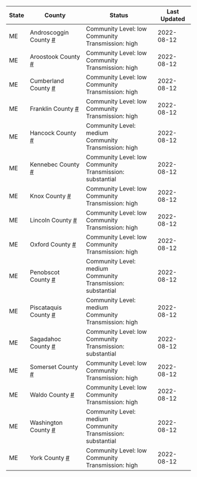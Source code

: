 State | County | Status | Last Updated
--- | --- | --- | --- 
ME | Androscoggin County <a href="#androscoggin_county">#</a> | <a name="androscoggin_county"></a>Community Level: low<br/>Community Transmission: high | 2022-08-12
ME | Aroostook County <a href="#aroostook_county">#</a> | <a name="aroostook_county"></a>Community Level: low<br/>Community Transmission: high | 2022-08-12
ME | Cumberland County <a href="#cumberland_county">#</a> | <a name="cumberland_county"></a>Community Level: low<br/>Community Transmission: high | 2022-08-12
ME | Franklin County <a href="#franklin_county">#</a> | <a name="franklin_county"></a>Community Level: low<br/>Community Transmission: high | 2022-08-12
ME | Hancock County <a href="#hancock_county">#</a> | <a name="hancock_county"></a>Community Level: medium<br/>Community Transmission: high | 2022-08-12
ME | Kennebec County <a href="#kennebec_county">#</a> | <a name="kennebec_county"></a>Community Level: low<br/>Community Transmission: substantial | 2022-08-12
ME | Knox County <a href="#knox_county">#</a> | <a name="knox_county"></a>Community Level: low<br/>Community Transmission: high | 2022-08-12
ME | Lincoln County <a href="#lincoln_county">#</a> | <a name="lincoln_county"></a>Community Level: low<br/>Community Transmission: high | 2022-08-12
ME | Oxford County <a href="#oxford_county">#</a> | <a name="oxford_county"></a>Community Level: low<br/>Community Transmission: high | 2022-08-12
ME | Penobscot County <a href="#penobscot_county">#</a> | <a name="penobscot_county"></a>Community Level: medium<br/>Community Transmission: substantial | 2022-08-12
ME | Piscataquis County <a href="#piscataquis_county">#</a> | <a name="piscataquis_county"></a>Community Level: medium<br/>Community Transmission: high | 2022-08-12
ME | Sagadahoc County <a href="#sagadahoc_county">#</a> | <a name="sagadahoc_county"></a>Community Level: low<br/>Community Transmission: substantial | 2022-08-12
ME | Somerset County <a href="#somerset_county">#</a> | <a name="somerset_county"></a>Community Level: low<br/>Community Transmission: high | 2022-08-12
ME | Waldo County <a href="#waldo_county">#</a> | <a name="waldo_county"></a>Community Level: low<br/>Community Transmission: high | 2022-08-12
ME | Washington County <a href="#washington_county">#</a> | <a name="washington_county"></a>Community Level: medium<br/>Community Transmission: substantial | 2022-08-12
ME | York County <a href="#york_county">#</a> | <a name="york_county"></a>Community Level: low<br/>Community Transmission: high | 2022-08-12
